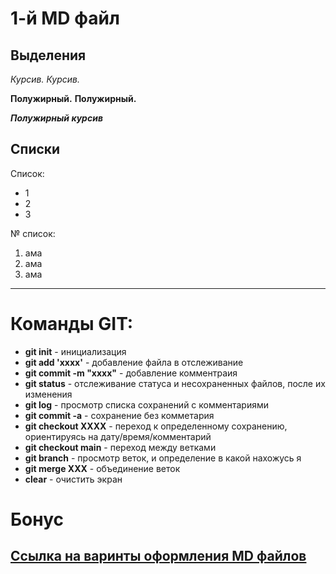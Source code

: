 # 1-й MD файл

## Выделения

*Курсив.*
_Курсив._

**Полужирный.**
__Полужирный.__

__*Полужирный курсив*__

## Списки

Список:
* 1
* 2
* 3

№ список:
1. ама
2. ама
3. ама

---

# Команды GIT:

* **git init** - инициализация
* **git add 'xxxx'** - добавление файла в отслеживание
* **git commit -m "xxxx"** - добавление комментраия
* **git status** - отслеживание статуса и несохраненных файлов, после их изменения
* **git log** - просмотр списка сохранений с комментариями
* **git commit -a** - сохранение без комметария
* **git checkout XXXX** - переход к определенному сохранению, ориентируясь на дату/время/комментарий
* **git checkout main** - переход между ветками
* **git branch** - просмотр веток, и определение в какой нахожусь я
* **git merge XXX** - объединение веток
* **clear** - очистить экран

# Бонус

## [Ссылка на варинты оформления MD файлов](https://hugo-mini-course.netlify.app/ru/sections/intro/markdown/#зачеркивание-scratch)